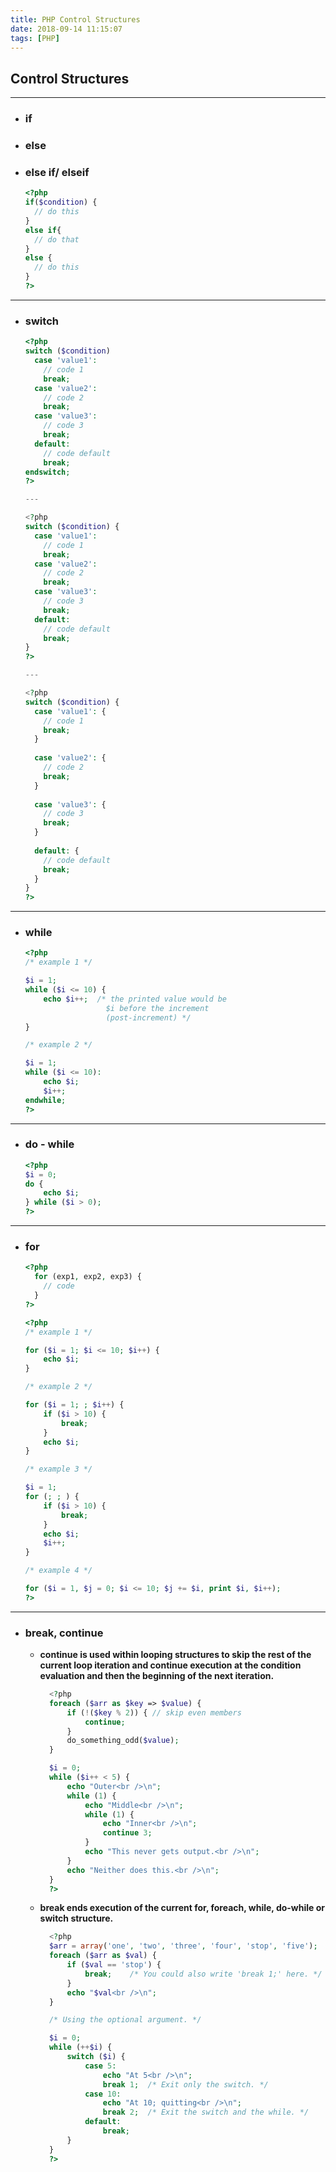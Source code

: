 ```yaml
---
title: PHP Control Structures
date: 2018-09-14 11:15:07
tags: [PHP]
---
```


## Control Structures
---
- ### if
- ### else
- ### else if/ elseif
    ```php
    <?php
    if($condition) {
      // do this
    }
    else if{
      // do that
    }
    else {
      // do this
    }
    ?>
    ```
---

- ### switch
    ```php
    <?php
    switch ($condition)
      case 'value1':
        // code 1
        break;
      case 'value2':
        // code 2
        break;
      case 'value3':
        // code 3
        break;
      default:
        // code default
        break;
    endswitch;
    ?>

    ---

    <?php
    switch ($condition) {
      case 'value1':
        // code 1
        break;
      case 'value2':
        // code 2
        break;
      case 'value3':
        // code 3
        break;
      default:
        // code default
        break;
    }
    ?>

    ---

    <?php
    switch ($condition) {
      case 'value1': {
        // code 1
        break;
      }
        
      case 'value2': {
        // code 2
        break;
      }
        
      case 'value3': {
        // code 3
        break;
      }
        
      default: {
        // code default
        break;
      }
    }
    ?>
    ```

---

- ### while
  
    ```php
    <?php
    /* example 1 */

    $i = 1;
    while ($i <= 10) {
        echo $i++;  /* the printed value would be
                      $i before the increment
                      (post-increment) */
    }

    /* example 2 */

    $i = 1;
    while ($i <= 10):
        echo $i;
        $i++;
    endwhile;
    ?>
    ```
---

- ### do - while
    ```php
    <?php
    $i = 0;
    do {
        echo $i;
    } while ($i > 0);
    ?>
    ```
---
- ### for 
    ```php
    <?php
      for (exp1, exp2, exp3) {
        // code
      }
    ?>

    <?php
    /* example 1 */

    for ($i = 1; $i <= 10; $i++) {
        echo $i;
    }

    /* example 2 */

    for ($i = 1; ; $i++) {
        if ($i > 10) {
            break;
        }
        echo $i;
    }

    /* example 3 */

    $i = 1;
    for (; ; ) {
        if ($i > 10) {
            break;
        }
        echo $i;
        $i++;
    }

    /* example 4 */

    for ($i = 1, $j = 0; $i <= 10; $j += $i, print $i, $i++);
    ?>
    ```
---

- ### break, continue
  - **continue is used within looping structures to skip the rest of the current loop iteration and continue execution at the condition evaluation and then the beginning of the next iteration.**
    ```php
      <?php
      foreach ($arr as $key => $value) {
          if (!($key % 2)) { // skip even members
              continue;
          }
          do_something_odd($value);
      }

      $i = 0;
      while ($i++ < 5) {
          echo "Outer<br />\n";
          while (1) {
              echo "Middle<br />\n";
              while (1) {
                  echo "Inner<br />\n";
                  continue 3;
              }
              echo "This never gets output.<br />\n";
          }
          echo "Neither does this.<br />\n";
      }
      ?>
    ```
  - **break ends execution of the current for, foreach, while, do-while or switch structure.**
    ```php
      <?php
      $arr = array('one', 'two', 'three', 'four', 'stop', 'five');
      foreach ($arr as $val) {
          if ($val == 'stop') {
              break;    /* You could also write 'break 1;' here. */
          }
          echo "$val<br />\n";
      }

      /* Using the optional argument. */

      $i = 0;
      while (++$i) {
          switch ($i) {
              case 5:
                  echo "At 5<br />\n";
                  break 1;  /* Exit only the switch. */
              case 10:
                  echo "At 10; quitting<br />\n";
                  break 2;  /* Exit the switch and the while. */
              default:
                  break;
          }
      }
      ?>
    ```